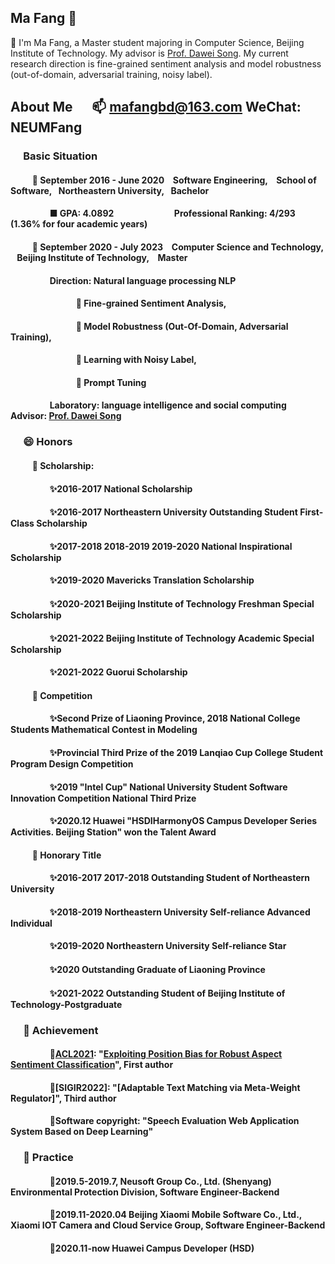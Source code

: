 ## Ma Fang 🤔

🔭 I'm Ma Fang, a Master student majoring in Computer Science, Beijing Institute of Technology. My advisor is [Prof. Dawei Song](https://cs.bit.edu.cn/szdw/jsml/js/sdw/index.htm).  My current research direction is
fine-grained sentiment analysis and model robustness (out-of-domain, adversarial training, noisy label).
## About Me &emsp;  📫 mafangbd@163.com  WeChat: NEUMFang
  ### &emsp; Basic Situation
   #### &emsp; &emsp;  🌱 September 2016 - June 2020 &ensp;  Software Engineering, &ensp;  School of Software,&ensp;  Northeastern University,&ensp;  Bachelor 
   #### &emsp; &emsp;&emsp;&emsp;   ■ GPA: 4.0892     &emsp; &emsp;  &emsp; &emsp; &emsp; &nbsp;     Professional Ranking: 4/293 (1.36% for four academic years)
   
   #### &emsp; &emsp; 🌱 September 2020 - July 2023 &ensp;  Computer Science and Technology, &ensp;  Beijing Institute of Technology, &ensp; Master
   #### &emsp; &emsp;&emsp;&emsp; Direction: Natural language processing NLP
   #### &emsp; &emsp;&emsp;&emsp;&emsp;&emsp;&emsp; 🤔 Fine-grained Sentiment Analysis, 
   #### &emsp; &emsp;&emsp;&emsp;&emsp;&emsp;&emsp; 🤔 Model Robustness (Out-Of-Domain, Adversarial Training), 
   #### &emsp; &emsp;&emsp;&emsp;&emsp;&emsp;&emsp; 🤔 Learning with Noisy Label, 
   #### &emsp; &emsp;&emsp;&emsp;&emsp;&emsp;&emsp; 🤔 Prompt Tuning
   #### &emsp; &emsp;&emsp;&emsp; Laboratory: language intelligence and social computing   &ensp;  Advisor: [Prof. Dawei Song](https://cs.bit.edu.cn/szdw/jsml/js/sdw/index.htm)
  
  ### &emsp; 😄 Honors 
  #### &emsp; &emsp; 🌱  Scholarship:
  #### &emsp; &emsp;&emsp;&emsp; ✨2016-2017 National Scholarship 
  #### &emsp; &emsp;&emsp;&emsp; ✨2016-2017 Northeastern University Outstanding Student First-Class Scholarship
  #### &emsp; &emsp;&emsp;&emsp; ✨2017-2018 2018-2019 2019-2020 National Inspirational Scholarship
  #### &emsp; &emsp;&emsp;&emsp; ✨2019-2020 Mavericks Translation Scholarship
  #### &emsp; &emsp;&emsp;&emsp; ✨2020-2021 Beijing Institute of Technology Freshman Special Scholarship
  #### &emsp; &emsp;&emsp;&emsp; ✨2021-2022 Beijing Institute of Technology Academic Special Scholarship
  #### &emsp; &emsp;&emsp;&emsp; ✨2021-2022 Guorui Scholarship
 
  #### &emsp; &emsp; 🌱  Competition
  #### &emsp; &emsp;&emsp;&emsp; ✨Second Prize of Liaoning Province, 2018 National College Students Mathematical Contest in Modeling
  #### &emsp; &emsp;&emsp;&emsp; ✨Provincial Third Prize of the 2019 Lanqiao Cup College Student Program Design Competition
  #### &emsp; &emsp;&emsp;&emsp; ✨2019 "Intel Cup" National University Student Software Innovation Competition National Third Prize
  #### &emsp; &emsp;&emsp;&emsp; ✨2020.12 Huawei "HSDIHarmonyOS Campus Developer Series Activities. Beijing Station" won the Talent Award
  #### &emsp; &emsp; 🌱  Honorary Title
  #### &emsp; &emsp;&emsp;&emsp;   ✨2016-2017  2017-2018  Outstanding Student of Northeastern University 
  #### &emsp; &emsp;&emsp;&emsp;   ✨2018-2019 Northeastern University Self-reliance Advanced Individual
  #### &emsp; &emsp;&emsp;&emsp;   ✨2019-2020 Northeastern University Self-reliance Star
  #### &emsp; &emsp;&emsp;&emsp;   ✨2020 Outstanding Graduate of Liaoning Province
  #### &emsp; &emsp;&emsp;&emsp;   ✨2021-2022 Outstanding Student of Beijing Institute of Technology-Postgraduate

### &emsp; 🤔 Achievement
#### &emsp; &emsp;&emsp;&emsp; 🌱[ACL2021](https://2021.aclweb.org/): "[Exploiting Position Bias for Robust Aspect Sentiment Classification](https://arxiv.org/abs/2105.14210)", First author  
#### &emsp; &emsp;&emsp;&emsp; 🌱[SIGIR2022]: "[Adaptable Text Matching via Meta-Weight Regulator]", Third author  

#### &emsp; &emsp;&emsp;&emsp; 🌱Software copyright: "Speech Evaluation Web Application System Based on Deep Learning"

### &emsp; 🤔 Practice
#### &emsp; &emsp;&emsp;&emsp; 🔭2019.5-2019.7, Neusoft Group Co., Ltd. (Shenyang) Environmental Protection Division, Software Engineer-Backend
#### &emsp; &emsp;&emsp;&emsp; 🔭2019.11-2020.04 Beijing Xiaomi Mobile Software Co., Ltd., Xiaomi IOT Camera and Cloud Service Group, Software Engineer-Backend
#### &emsp; &emsp;&emsp;&emsp; 🔭2020.11-now Huawei Campus Developer (HSD)


    

<!--
**BD-MF/BD-MF** is a ✨ _special_ ✨ repository because its `README.md` (this file) appears on your GitHub profile.

Here are some ideas to get you started:

- 🔭 I’m currently working on ...
- 🌱 I’m currently learning ...
- 👯 I’m looking to collaborate on ...
- 🤔 I’m looking for help with ...
- 💬 Ask me about ...
- 📫 How to reach me: ...
- 😄 Pronouns: ...
- ⚡ Fun fact: ...
- 👋
-->
